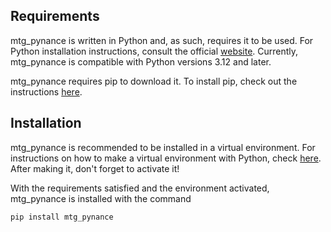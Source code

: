 ## Requirements
mtg_pynance is written in Python and, as such, requires it to be used. For Python installation instructions, consult the official [website](https://www.python.org/). Currently, mtg_pynance is compatible with Python versions 3.12 and later.

mtg_pynance requires pip to download it. To install pip, check out the instructions [here](https://pypi.org/project/pip/).

## Installation
mtg_pynance is recommended to be installed in a virtual environment. For instructions on how to make a virtual environment with Python, check [here](https://docs.python.org/3/library/venv.html). After making it, don't forget to activate it!

With the requirements satisfied and the environment activated, mtg_pynance is installed with the command 

```console
pip install mtg_pynance
```